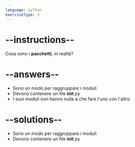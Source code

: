 ```yaml
---
language: python
exerciseType: 3
---
```


# --instructions--

Cosa sono i __pacchetti__, in realtà?

# --answers--

- Sono un modo per raggruppare i moduli
- Devono contenere un file __init__.py
- I suoi moduli non hanno nulla a che fare l'uno con l'altro

# --solutions--

- Sono un modo per raggruppare i moduli
- Devono contenere un file __init__.py
